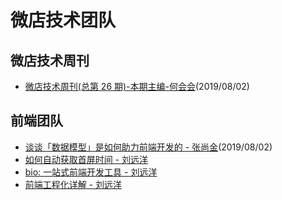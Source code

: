 # 微店技术团队

## 微店技术周刊

+   [微店技术周刊(总第 26 期)-本期主编-何会会](https://github.com/weidian-inc/weidian-tech-blog/issues/5)(2019/08/02)

## 前端团队

+   [谈谈「数据模型」是如何助力前端开发的 - 张尚金](https://github.com/weidian-inc/weidian-tech-blog/issues/6)(2019/08/02)
+   [如何自动获取首屏时间 - 刘远洋](https://github.com/weidian-inc/FE-blog/issues/1)
+   [bio: 一站式前端开发工具 - 刘远洋](https://github.com/weidian-inc/FE-blog/issues/2)
+   [前端工程化详解 - 刘远洋](https://github.com/hoperyy/front-end-engineering)